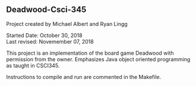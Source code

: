 ## Deadwood-Csci-345
Project created by Michael Albert and Ryan Lingg

Started Date: October 30, 2018  
Last revised: Novemember 07, 2018  

This project is an implementation of the board game Deadwood with permission from the owner. Emphasizes Java object oriented programming as taught in CSCI345.

Instructions to compile and run are commented in the Makefile.
